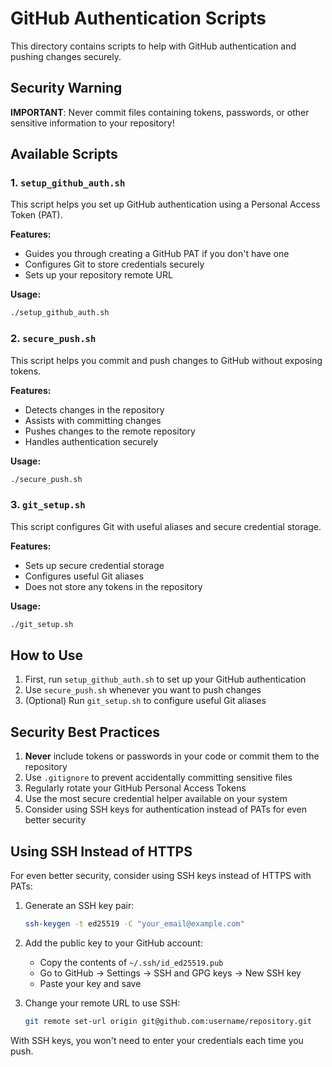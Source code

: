 # GitHub Authentication Scripts

This directory contains scripts to help with GitHub authentication and pushing changes securely.

## Security Warning

**IMPORTANT**: Never commit files containing tokens, passwords, or other sensitive information to your repository!

## Available Scripts

### 1. `setup_github_auth.sh`

This script helps you set up GitHub authentication using a Personal Access Token (PAT).

**Features:**
- Guides you through creating a GitHub PAT if you don't have one
- Configures Git to store credentials securely
- Sets up your repository remote URL

**Usage:**
```bash
./setup_github_auth.sh
```

### 2. `secure_push.sh`

This script helps you commit and push changes to GitHub without exposing tokens.

**Features:**
- Detects changes in the repository
- Assists with committing changes
- Pushes changes to the remote repository
- Handles authentication securely

**Usage:**
```bash
./secure_push.sh
```

### 3. `git_setup.sh`

This script configures Git with useful aliases and secure credential storage.

**Features:**
- Sets up secure credential storage
- Configures useful Git aliases
- Does not store any tokens in the repository

**Usage:**
```bash
./git_setup.sh
```

## How to Use

1. First, run `setup_github_auth.sh` to set up your GitHub authentication
2. Use `secure_push.sh` whenever you want to push changes
3. (Optional) Run `git_setup.sh` to configure useful Git aliases

## Security Best Practices

1. **Never** include tokens or passwords in your code or commit them to the repository
2. Use `.gitignore` to prevent accidentally committing sensitive files
3. Regularly rotate your GitHub Personal Access Tokens
4. Use the most secure credential helper available on your system
5. Consider using SSH keys for authentication instead of PATs for even better security

## Using SSH Instead of HTTPS

For even better security, consider using SSH keys instead of HTTPS with PATs:

1. Generate an SSH key pair:
   ```bash
   ssh-keygen -t ed25519 -C "your_email@example.com"
   ```

2. Add the public key to your GitHub account:
   - Copy the contents of `~/.ssh/id_ed25519.pub`
   - Go to GitHub → Settings → SSH and GPG keys → New SSH key
   - Paste your key and save

3. Change your remote URL to use SSH:
   ```bash
   git remote set-url origin git@github.com:username/repository.git
   ```

With SSH keys, you won't need to enter your credentials each time you push. 